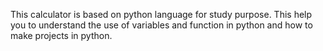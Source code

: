  This calculator is based on python language for study purpose. This help you to understand the use of variables and function in python and how to make projects in python.
